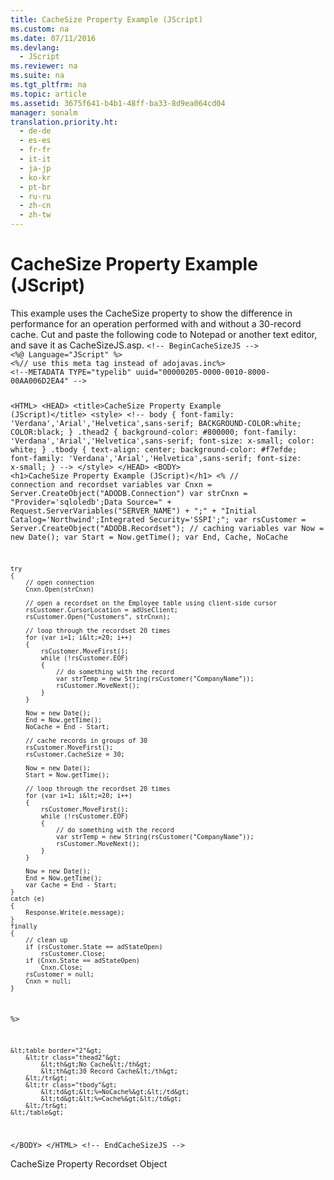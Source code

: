 ```yaml
---
title: CacheSize Property Example (JScript)
ms.custom: na
ms.date: 07/11/2016
ms.devlang: 
  - JScript
ms.reviewer: na
ms.suite: na
ms.tgt_pltfrm: na
ms.topic: article
ms.assetid: 3675f641-b4b1-48ff-ba33-8d9ea064cd04
manager: sonalm
translation.priority.ht: 
  - de-de
  - es-es
  - fr-fr
  - it-it
  - ja-jp
  - ko-kr
  - pt-br
  - ru-ru
  - zh-cn
  - zh-tw
---
```

# CacheSize Property Example (JScript)
<?xml version="1.0" encoding="utf-8"?>
<developerReferenceWithoutSyntaxDocument xmlns="http://ddue.schemas.microsoft.com/authoring/2003/5" xmlns:xlink="http://www.w3.org/1999/xlink" xmlns:xsi="http://www.w3.org/2001/XMLSchema-instance" xsi:schemaLocation="http://ddue.schemas.microsoft.com/authoring/2003/5 http://dduestorage.blob.core.windows.net/ddueschema/developer.xsd">
  <introduction>
    <para>This example uses the <legacyLink xlink:href="49dc9a49-af7b-433b-be36-7a14ca984fb7">CacheSize</legacyLink> property to show the difference in performance for an operation performed with and without a 30-record cache. Cut and paste the following code to Notepad or another text editor, and save it as <legacyBold>CacheSizeJS.asp</legacyBold>.</para>
    <code>&lt;!-- BeginCacheSizeJS --&gt;
&lt;%@ Language="JScript" %&gt;
&lt;%// use this meta tag instead of adojavas.inc%&gt;
&lt;!--METADATA TYPE="typelib" uuid="00000205-0000-0010-8000-00AA006D2EA4" --&gt;

&lt;HTML&gt;
&lt;HEAD&gt;
&lt;title&gt;CacheSize Property Example (JScript)&lt;/title&gt;
&lt;style&gt;
&lt;!--
body {
   font-family: 'Verdana','Arial','Helvetica',sans-serif;
   BACKGROUND-COLOR:white;
   COLOR:black;
    }
.thead2 {
   background-color: #800000; 
   font-family: 'Verdana','Arial','Helvetica',sans-serif; 
   font-size: x-small;
   color: white;
   }
.tbody { 
   text-align: center;
   background-color: #f7efde;
   font-family: 'Verdana','Arial','Helvetica',sans-serif; 
   font-size: x-small;
    }
--&gt;
&lt;/style&gt;
&lt;/HEAD&gt;
&lt;BODY&gt;
&lt;h1&gt;CacheSize Property Example (JScript)&lt;/h1&gt;
&lt;%
    // connection and recordset variables
    var Cnxn = Server.CreateObject("ADODB.Connection")
    var strCnxn = "Provider='sqloledb';Data Source=" + Request.ServerVariables("SERVER_NAME") + ";" +
            "Initial Catalog='Northwind';Integrated Security='SSPI';";
    var rsCustomer = Server.CreateObject("ADODB.Recordset");
    // caching variables
    var Now = new Date();
    var Start = Now.getTime();
    var End, Cache, NoCache
    
    try
    {
        // open connection
        Cnxn.Open(strCnxn)
    
        // open a recordset on the Employee table using client-side cursor
        rsCustomer.CursorLocation = adUseClient;
        rsCustomer.Open("Customers", strCnxn);
    
        // loop through the recordset 20 times
        for (var i=1; i&lt;=20; i++)
        {
            rsCustomer.MoveFirst();
            while (!rsCustomer.EOF)
            {
                // do something with the record
                var strTemp = new String(rsCustomer("CompanyName"));
                rsCustomer.MoveNext();
            }
        }
    
        Now = new Date();
        End = Now.getTime();
        NoCache = End - Start;

        // cache records in groups of 30
        rsCustomer.MoveFirst();
        rsCustomer.CacheSize = 30;
    
        Now = new Date();
        Start = Now.getTime();
    
        // loop through the recordset 20 times
        for (var i=1; i&lt;=20; i++)
        {
            rsCustomer.MoveFirst();
            while (!rsCustomer.EOF)
            {
                // do something with the record
                var strTemp = new String(rsCustomer("CompanyName"));
                rsCustomer.MoveNext();
            }
        }
    
        Now = new Date();
        End = Now.getTime();
        var Cache = End - Start;
    }
    catch (e)
    {
        Response.Write(e.message);
    }
    finally
    {
        // clean up
        if (rsCustomer.State == adStateOpen)
            rsCustomer.Close;
        if (Cnxn.State == adStateOpen)
            Cnxn.Close;
        rsCustomer = null;
        Cnxn = null;
    }
%&gt;

    &lt;table border="2"&gt;
        &lt;tr class="thead2"&gt;
            &lt;th&gt;No Cache&lt;/th&gt;
            &lt;th&gt;30 Record Cache&lt;/th&gt;
        &lt;/tr&gt;
        &lt;tr class="tbody"&gt;
            &lt;td&gt;&lt;%=NoCache%&gt;&lt;/td&gt;
            &lt;td&gt;&lt;%=Cache%&gt;&lt;/td&gt;
        &lt;/tr&gt;
    &lt;/table&gt;

&lt;/BODY&gt;
&lt;/HTML&gt;
&lt;!-- EndCacheSizeJS --&gt;</code>
  </introduction>
  <relatedTopics>
<link xlink:href="49dc9a49-af7b-433b-be36-7a14ca984fb7">CacheSize Property</link>
<link xlink:href="ede1415f-c3df-4cc5-a05b-2576b2b84b60">Recordset Object</link>
</relatedTopics>
</developerReferenceWithoutSyntaxDocument>